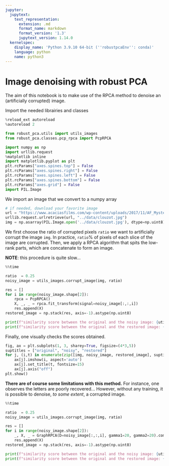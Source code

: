 ```yaml
---
jupyter:
  jupytext:
    text_representation:
      extension: .md
      format_name: markdown
      format_version: '1.3'
      jupytext_version: 1.14.0
  kernelspec:
    display_name: 'Python 3.9.10 64-bit (''robustpcaEnv'': conda)'
    language: python
    name: python3
---
```


# **Image denoising with robust PCA**

The aim of this notebook is to make use of the RPCA method to denoise an (artificially corrupted) image. 


Import the needed librairies and classes

```python
%reload_ext autoreload
%autoreload 2

from robust_pca.utils import utils_images
from robust_pca.classes.pcp_rpca import PcpRPCA

import numpy as np
import urllib.request
%matplotlib inline
import matplotlib.pyplot as plt
plt.rcParams["axes.spines.top"] = False
plt.rcParams["axes.spines.right"] = False
plt.rcParams["axes.spines.left"] = False
plt.rcParams["axes.spines.bottom"] = False
plt.rcParams["axes.grid"] = False
import PIL.Image
```

We import an image that we convert to a numpy array

```python
# if needed, download your favorite image
url = "https://www.acaciasfilms.com/wp-content/uploads/2017/11/AF_Myste%CC%80reClouzot-1-800x1132.jpg"
urllib.request.urlretrieve(url, "../data/clouzot.jpg")
img = np.asarray(PIL.Image.open('../data/clouzot.jpg'), dtype=np.uint8)
```

We first choose the ratio of corrupted pixels `ratio` we want to artificially corrupt the image `img`. In practice, 
`ratio`% of pixels of each slice of the image are corrupted.  Then, we apply a RPCA algorithm that spits the low-rank parts, which are concatenate to form an image. 

**NOTE**: this procedure is quite slow...

```python
%%time

ratio  = 0.25
noisy_image = utils_images.corrupt_image(img, ratio)

res = []
for i in range(noisy_image.shape[2]):
    rpca = PcpRPCA()
    X, _, _ = rpca.fit_transform(signal=noisy_image[:,:,i])
    res.append(X)
restored_image = np.stack(res, axis=-1).astype(np.uint8)

print(f"similarity score between the original and the noisy image: {utils_images.similarity_images(img, noisy_image)}")
print(f"similarity score between the original and the restored image: {utils_images.similarity_images(img, restored_image)}")
```

Finally, one visually checks the scores obtained.

```python
fig, ax = plt.subplots(1, 3, sharey=True, figsize=(4*3,5))
suptitles = ["original", "noisy", "restored"]
for j, (i,t) in enumerate(zip([img, noisy_image, restored_image], suptitles)):
    ax[j].imshow(i, aspect='auto')
    ax[j].set_title(t, fontsize=15)
    ax[j].axis("off")
plt.show()
```

**There are of course some limitations with this method.** For instance, one observes the letters are poorly recovered... 
However, without any training, it is possible to denoise, *to some extent*, a corrupted image.  

```python
%%time

ratio  = 0.25
noisy_image = utils_images.corrupt_image(img, ratio)

res = []
for i in range(noisy_image.shape[2]):
    _, X, _ = GraphRPCA(D=noisy_image[:,:,i], gamma1=20, gamma2=20).compute_graph_rpca()
    res.append(X)
restored_image = np.stack(res, axis=-1).astype(np.uint8)

print(f"similarity score between the original and the noisy image: {utils_images.similarity_images(img, noisy_image)}")
print(f"similarity score between the original and the restored image: {utils_images.similarity_images(img, restored_image)}")
```
